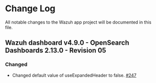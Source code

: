 # Change Log

All notable changes to the Wazuh app project will be documented in this file.

## Wazuh dashboard v4.9.0 - OpenSearch Dashboards 2.13.0 - Revision 05

### Changed

- Changed default value of useExpandedHeader to false. [#247](https://github.com/wazuh/wazuh-dashboard/pull/247)
